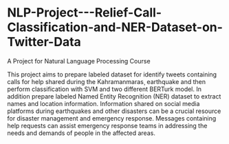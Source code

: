 # NLP-Project---Relief-Call-Classification-and-NER-Dataset-on-Twitter-Data
A Project for Natural Language Processing Course

This project aims to prepare labeled dataset for
identify tweets containing calls for help shared during the
Kahramanmaras¸ earthquake and then perform classification with
SVM and two different BERTurk model. In addition prepare
labeled Named Entity Recognition (NER) dataset to extract
names and location information. Information shared on social
media platforms during earthquakes and other disasters can
be a crucial resource for disaster management and emergency
response. Messages containing help requests can assist emergency
response teams in addressing the needs and demands of people
in the affected areas.
